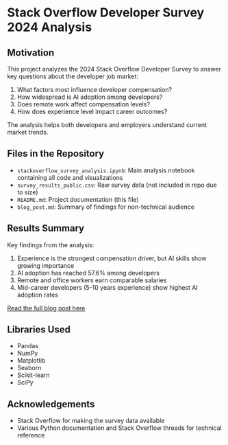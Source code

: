 # Stack Overflow Developer Survey 2024 Analysis

## Motivation
This project analyzes the 2024 Stack Overflow Developer Survey to answer key questions about the developer job market:
1. What factors most influence developer compensation?
2. How widespread is AI adoption among developers?
3. Does remote work affect compensation levels?
4. How does experience level impact career outcomes?

The analysis helps both developers and employers understand current market trends.

## Files in the Repository
- `stackoverflow_survey_analysis.ipynb`: Main analysis notebook containing all code and visualizations
- `survey_results_public.csv`: Raw survey data (not included in repo due to size)
- `README.md`: Project documentation (this file)
- `blog_post.md`: Summary of findings for non-technical audience

## Results Summary
Key findings from the analysis:
1. Experience is the strongest compensation driver, but AI skills show growing importance
2. AI adoption has reached 57.6% among developers
3. Remote and office workers earn comparable salaries
4. Mid-career developers (5-10 years experience) show highest AI adoption rates

[Read the full blog post here](https://medium.com/your-blog-post-link)

## Libraries Used
- Pandas
- NumPy
- Matplotlib
- Seaborn
- Scikit-learn
- SciPy

## Acknowledgements
- Stack Overflow for making the survey data available
- Various Python documentation and Stack Overflow threads for technical reference
